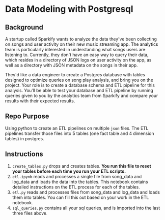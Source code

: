 # **Data Modeling with Postgresql**

## Background
A startup called Sparkify wants to analyze the data they've been collecting on songs and user activity on their new music streaming app. The analytics team is particularly interested in understanding what songs users are listening to. Currently, they don't have an easy way to query their data, which resides in a directory of JSON logs on user activity on the app, as well as a directory with JSON metadata on the songs in their app.

They'd like a data engineer to create a Postgres database with tables designed to optimize queries on song play analysis, and bring you on the project. Your role is to create a database schema and ETL pipeline for this analysis. You'll be able to test your database and ETL pipeline by running queries given to you by the analytics team from Sparkify and compare your results with their expected results.

## Repo Purpose
Using python to create an ETL pipelines on multiple `json` files. The ETL pipelines transfer those files into 5 tables (one fact table and 4 dimension tables) in postgres.

## Instructions
1. `create_tables.py` drops and creates tables. **You run this file to reset your tables before each time you run your ETL scripts.**
2. `etl.ipynb` reads and processes a single file from song_data and log_data and loads the data into the tables. This notebook contains detailed instructions on the ETL process for each of the tables.
3. `etl.py` reads and processes files from song_data and log_data and loads them into tables. You can fill this out based on your work in the ETL notebook.
4. `sql_queries.py` contains all your sql queries, and is imported into the last three files above.




